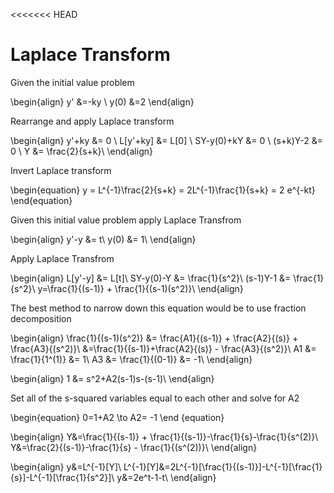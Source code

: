 <<<<<<< HEAD
# Laplace Transform



Given the initial value problem

\begin{align}
y' &=-ky \\
y(0) &=2
\end{align}

Rearrange and apply Laplace transform

\begin{align}
y'+ky &= 0 \\
L[y'+ky] &= L[0] \\
SY-y(0)+kY &= 0 \\
(s+k)Y-2 &= 0 \\
Y &= \frac{2}{s+k}\\
\end{align}

Invert Laplace transform

\begin{equation}
y = L^{-1}\frac{2}{s+k} = 2L^{-1}\frac{1}{s+k} = 2 e^{-kt}
\end{equation}


Given this initial value problem apply Laplace Transfrom

\begin{align}
y'-y &= t\\
y(0) &= 1\\
\end{align}

Apply Laplace Transfrom

\begin{align}
L[y'-y] &= L[t]\\
SY-y(0)-Y &= \frac{1}{s^2}\\
(s-1)Y-1 &= \frac{1}{s^2}\\
y=\frac{1}{(s-1)} + \frac{1}{(s-1)(s^2)}\\
\end{align}


The best method to narrow down this equation would be to use fraction decomposition

\begin{align}
\frac{1}{(s-1)(s^2)} &= \frac{A1}{(s-1)} + \frac{A2}{(s)} + \frac{A3}{(s^2)}\\
&=\frac{1}{(s-1)}+\frac{A2}{(s)} - \frac{A3}{(s^2)}\\
A1 &= \frac{1}{1^(1)} &= 1\\
A3 &= \frac{1}{(0-1)} &= -1\\
\end{align}


\begin{align}
1 &= s^2+A2(s-1)s-(s-1)\\
\end{align}

Set all of the s-squared variables equal to each other and solve for A2

\begin{equation}
0=1+A2 \to A2= -1
\end {equation}

\begin{align}
Y&=\frac{1}{(s-1)} + \frac{1}{(s-1)}-\frac{1}{s}-\frac{1}{s^(2)}\\
Y&=\frac{2}{(s-1)}-\frac{1}{s} - \frac{1}{(s^(2))}\\
\end{align}

\begin{align}
y&=L^{-1}[Y]\\
L^{-1}[Y]&=2L^{-1}[\frac{1}{(s-1)}]-L^{-1}[\frac{1}{s}]-L^{-1}[\frac{1}{s^2}]\\
y&=2e^t-1-t\\
\end{align}



